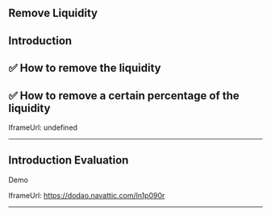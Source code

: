 ## Remove Liquidity


## Introduction


## ✅ How to remove the liquidity 
## ✅ How to remove a certain percentage of the liquidity    

IframeUrl: undefined    


---
## Introduction Evaluation

Demo    

IframeUrl: https://dodao.navattic.com/ln1p090r    


---
